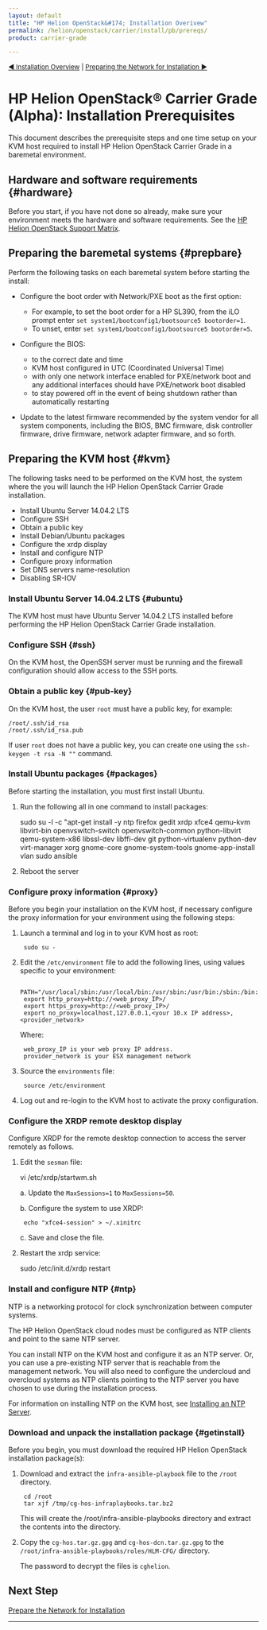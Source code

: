 ```yaml
---
layout: default
title: "HP Helion OpenStack&#174; Installation Overivew"
permalink: /helion/openstack/carrier/install/pb/prereqs/
product: carrier-grade

---
```

<!--UNDER REVISION-->


<script>

function PageRefresh {
onLoad="window.refresh"
}

PageRefresh();

</script>

<p style="font-size: small;"><a href="/helion/openstack/carrier/install/pb/overview/">&#9664; Installation Overview</a> | <a href="/helion/openstack/carrier/install/pb/network/prepare/"> Preparing the Network for Installation &#9654;</a> </p> 


# HP Helion OpenStack&#174; Carrier Grade (Alpha): Installation Prerequisites

This document describes the prerequisite steps and one time setup on your KVM host required to install HP Helion OpenStack Carrier Grade in a baremetal environment.

## Hardware and software requirements {#hardware}

Before you start, if you have not done so already, make sure your environment meets the hardware and software requirements. See the [HP Helion OpenStack Support Matrix](/helion/openstack/support-matrix/).

## Preparing the baremetal systems {#prepbare}

Perform the following tasks on each baremetal system before starting the install:

- Configure the boot order with Network/PXE boot as the first option:
	- For example, to set the boot order for a HP SL390, from the iLO prompt enter `set system1/bootconfig1/bootsource5 bootorder=1`.
	- To unset, enter `set system1/bootconfig1/bootsource5 bootorder=5`.

- Configure the BIOS: 
	- to the correct date and time
	- KVM host configured in UTC (Coordinated Universal Time)
	- with only one network interface enabled for PXE/network boot and any additional interfaces should have PXE/network boot disabled
	- to stay powered off in the event of being shutdown rather than automatically restarting

- Update to the latest firmware recommended by the system vendor for all system components, including the BIOS, BMC firmware, disk controller firmware, drive firmware, network adapter firmware, and so forth.


## Preparing the KVM host {#kvm}

The following tasks need to be performed on the KVM host, the system where the you will launch the HP Helion OpenStack Carrier Grade installation. 

- Install Ubuntu Server 14.04.2 LTS
- Configure SSH
- Obtain a public key
- Install Debian/Ubuntu packages
- Configure the xrdp display
- Install and configure NTP
- Configure proxy information 
- Set DNS servers name-resolution
- Disabling SR-IOV
	<!--
	- Download the installation packages
	- Create the JSON environment variables file
	- Create the baremetal.csv file
	- Integrating LDAP (Lightweight Directory Access Protocol) -->

### Install Ubuntu Server 14.04.2 LTS  {#ubuntu}

The KVM host must have Ubuntu Server 14.04.2 LTS installed before performing the HP Helion OpenStack Carrier Grade installation.

### Configure SSH {#ssh}

On the KVM host, the OpenSSH server must be running and the firewall configuration should allow access to the SSH ports.

### Obtain a public key {#pub-key}

On the KVM host, the user `root` must have a public key, for example:

	/root/.ssh/id_rsa
	/root/.ssh/id_rsa.pub

If user `root` does not have a public key, you can create one using the `ssh-keygen -t rsa -N ""` command.

### Install Ubuntu packages {#packages}

Before starting the installation, you must first install  Ubuntu. 

1. Run the following all in one command to install packages:

	sudo su -l -c "apt-get install -y ntp firefox gedit xrdp xfce4 qemu-kvm libvirt-bin openvswitch-switch openvswitch-common python-libvirt qemu-system-x86 libssl-dev libffi-dev git python-virtualenv python-dev virt-manager xorg gnome-core gnome-system-tools gnome-app-install vlan sudo ansible

2. Reboot the server

### Configure proxy information {#proxy}

Before you begin your installation on the KVM host, if necessary configure the proxy information for your environment using the following steps:

1. Launch a terminal and log in to your KVM host as root:

		sudo su -

2. Edit the `/etc/environment` file to add the following lines, using values specific to your environment:

		PATH="/usr/local/sbin:/usr/local/bin:/usr/sbin:/usr/bin:/sbin:/bin:/usr/games:/usr/local/games"
		export http_proxy=http://<web_proxy_IP>/
		export https_proxy=http://<web_proxy_IP>/
		export no_proxy=localhost,127.0.0.1,<your 10.x IP address>,<provider_network>
	
	Where:

		web_proxy_IP is your web proxy IP address.
		provider_network is your ESX management network

3. Source the `environments` file:

		source /etc/environment

4. Log out and re-login to the KVM host to activate the proxy configuration.

### Configure the XRDP remote desktop display

Configure XRDP for the remote desktop connection to access the server remotely as follows.

1. Edit the `sesman` file:

	vi /etc/xrdp/startwm.sh

	a. Update the `MaxSessions=1` to `MaxSessions=50`.

	b. Configure the system to use XRDP:

		echo "xfce4-session" > ~/.xinitrc

	c. Save and close the file.

2. Restart the xrdp service:

	sudo /etc/init.d/xrdp restart

### Install and configure NTP {#ntp}

NTP is a networking protocol for clock synchronization between computer systems. 

The HP Helion OpenStack cloud nodes must be configured as NTP clients and point to the same NTP server.

You can install NTP on the KVM host and configure it as an NTP server. Or, you can use a pre-existing NTP server that is reachable from the management network.  You will also need to configure the undercloud and overcloud systems as NTP clients pointing to the NTP server you have chosen to use during the installation process.

For information on installing NTP on the KVM host, see [Installing an NTP Server](/helion/openstack/carrier/install/ntp/).

### Download and unpack the installation package {#getinstall}

Before you begin, you must download the required HP Helion OpenStack installation package(s):

1. Download and extract the `infra-ansible-playbook` file to the `/root` directory.  

		cd /root
		tar xjf /tmp/cg-hos-infraplaybooks.tar.bz2

	This will create the /root/infra-ansible-playbooks directory and extract the contents into the directory.

2. Copy the `cg-hos.tar.gz.gpg` and `cg-hos-dcn.tar.gz.gpg` to the `/root/infra-ansible-playbooks/roles/HLM-CFG/` directory.

	The password to decrypt the files is `cghelion`.

## Next Step

[Prepare the Network for Installation](/helion/openstack/carrier/install/pb/network/prepare/)

----
